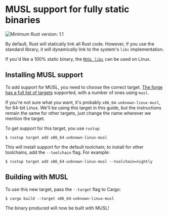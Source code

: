 # MUSL support for fully static binaries

![Minimum Rust version: 1.1](https://img.shields.io/badge/Minimum%20Rust%20Version-1.1-brightgreen.svg)

By default, Rust will statically link all Rust code. However, if you use the
standard library, it will dynamically link to the system's `libc`
implementation.

If you'd like a 100% static binary, the [`MUSL
libc`](https://www.musl-libc.org/) can be used on Linux.

## Installing MUSL support

To add support for MUSL, you need to choose the correct target. [The forge
has a full list of
targets](https://forge.rust-lang.org/release/platform-support.html) supported,
with a number of ones using `musl`.

If you're not sure what you want, it's probably `x86_64-unknown-linux-musl`,
for 64-bit Linux. We'll be using this target in this guide, but the
instructions remain the same for other targets, just change the name wherever
we mention the target.

To get support for this target, you use `rustup`:

```console
$ rustup target add x86_64-unknown-linux-musl
```

This will install support for the default toolchain; to install for other toolchains,
add the `--toolchain` flag. For example:

```console
$ rustup target add x86_64-unknown-linux-musl --toolchain=nightly
```

## Building with MUSL

To use this new target, pass the `--target` flag to Cargo:

```console
$ cargo build --target x86_64-unknown-linux-musl
```

The binary produced will now be built with MUSL!
